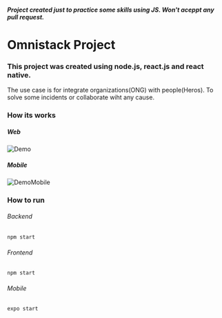 ##### Project created just to practice some skills using JS. Won't aceppt any pull request.
# Omnistack Project

### This project was created using node.js, react.js and react native.

The use case is for integrate organizations(ONG) with people(Heros). 
To solve some incidents or collaborate wiht any cause.

### How its works
##### Web
![Demo](https://user-images.githubusercontent.com/42493575/78613929-7cca5c00-7843-11ea-96af-3b6adec89f46.gif)

##### Mobile
![DemoMobile](https://user-images.githubusercontent.com/42493575/78614113-0ed26480-7844-11ea-9b87-a656d16a3ca5.gif)


### How to run
###### Backend
```
npm start
```

###### Frontend
```
npm start
```

###### Mobile
```
expo start
```


